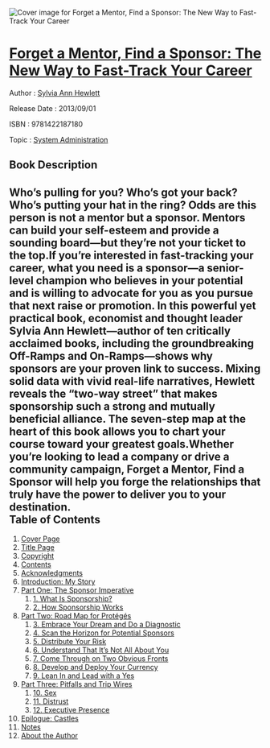 ![Cover image for Forget a Mentor, Find a Sponsor: The New Way to Fast-Track Your Career](https://imgdetail.ebookreading.net/cover/cover/system_admin/EB9781422187180.jpg)

[Forget a Mentor, Find a Sponsor: The New Way to Fast-Track Your Career](https://ebookreading.net/view/book/Forget+a+Mentor%2C+Find+a+Sponsor%3A+The+New+Way+to+Fast-Track+Your+Career-EB9781422187180_1.html "Forget a Mentor, Find a Sponsor: The New Way to Fast-Track Your Career")
====================================================================================================================

Author : [Sylvia Ann Hewlett](https://ebookreading.net/search/author/Sylvia+Ann+Hewlett)

Release Date : 2013/09/01

ISBN : 9781422187180

Topic : [System Administration](https://ebookreading.net/search/category/system-administration)

Book Description
-----------------

Who’s pulling for you? Who’s got your back? Who’s putting your hat in the ring? Odds are this person is not a mentor but a sponsor. Mentors can build your self-esteem and provide a sounding board—but they’re not your ticket to the top.If you’re interested in fast-tracking your career, what you need is a sponsor—a senior-level champion who believes in your potential and is willing to advocate for you as you pursue that next raise or promotion. In this powerful yet practical book, economist and thought leader Sylvia Ann Hewlett—author of ten critically acclaimed books, including the groundbreaking Off-Ramps and On-Ramps—shows why sponsors are your proven link to success. Mixing solid data with vivid real-life narratives, Hewlett reveals the “two-way street” that makes sponsorship such a strong and mutually beneficial alliance. The seven-step map at the heart of this book allows you to chart your course toward your greatest goals.Whether you’re looking to lead a company or drive a community campaign, Forget a Mentor, Find a Sponsor will help you forge the relationships that truly have the power to deliver you to your destination.              
Table of Contents
-----------------

1. [Cover Page](https://ebookreading.net/view/book/Forget+a+Mentor%2C+Find+a+Sponsor%3A+The+New+Way+to+Fast-Track+Your+Career-EB9781422187180_1.html)
1. [Title Page](https://ebookreading.net/view/book/Forget+a+Mentor%2C+Find+a+Sponsor%3A+The+New+Way+to+Fast-Track+Your+Career-EB9781422187180_3.html#title)
1. [Copyright](https://ebookreading.net/view/book/Forget+a+Mentor%2C+Find+a+Sponsor%3A+The+New+Way+to+Fast-Track+Your+Career-EB9781422187180_4.html#copy)
1. [Contents](https://ebookreading.net/view/book/Forget+a+Mentor%2C+Find+a+Sponsor%3A+The+New+Way+to+Fast-Track+Your+Career-EB9781422187180_6.html#toc)
1. [Acknowledgments](https://ebookreading.net/view/book/Forget+a+Mentor%2C+Find+a+Sponsor%3A+The+New+Way+to+Fast-Track+Your+Career-EB9781422187180_7.html#ack)
1. [Introduction: My Story](https://ebookreading.net/view/book/Forget+a+Mentor%2C+Find+a+Sponsor%3A+The+New+Way+to+Fast-Track+Your+Career-EB9781422187180_8.html#intro)
1. [Part One: The Sponsor Imperative](https://ebookreading.net/view/book/Forget+a+Mentor%2C+Find+a+Sponsor%3A+The+New+Way+to+Fast-Track+Your+Career-EB9781422187180_9.html#p01)
    1. [1. What Is Sponsorship?](https://ebookreading.net/view/book/Forget+a+Mentor%2C+Find+a+Sponsor%3A+The+New+Way+to+Fast-Track+Your+Career-EB9781422187180_10.html#c01)
    1. [2. How Sponsorship Works](https://ebookreading.net/view/book/Forget+a+Mentor%2C+Find+a+Sponsor%3A+The+New+Way+to+Fast-Track+Your+Career-EB9781422187180_11.html#c02)
1. [Part Two: Road Map for Protégés](https://ebookreading.net/view/book/Forget+a+Mentor%2C+Find+a+Sponsor%3A+The+New+Way+to+Fast-Track+Your+Career-EB9781422187180_12.html#p02)
    1. [3. Embrace Your Dream and Do a Diagnostic](https://ebookreading.net/view/book/Forget+a+Mentor%2C+Find+a+Sponsor%3A+The+New+Way+to+Fast-Track+Your+Career-EB9781422187180_13.html#c03)
    1. [4. Scan the Horizon for Potential Sponsors](https://ebookreading.net/view/book/Forget+a+Mentor%2C+Find+a+Sponsor%3A+The+New+Way+to+Fast-Track+Your+Career-EB9781422187180_14.html#c04)
    1. [5. Distribute Your Risk](https://ebookreading.net/view/book/Forget+a+Mentor%2C+Find+a+Sponsor%3A+The+New+Way+to+Fast-Track+Your+Career-EB9781422187180_15.html#c05)
    1. [6. Understand That It’s Not All About You](https://ebookreading.net/view/book/Forget+a+Mentor%2C+Find+a+Sponsor%3A+The+New+Way+to+Fast-Track+Your+Career-EB9781422187180_16.html#c06)
    1. [7. Come Through on Two Obvious Fronts](https://ebookreading.net/view/book/Forget+a+Mentor%2C+Find+a+Sponsor%3A+The+New+Way+to+Fast-Track+Your+Career-EB9781422187180_17.html#c07)
    1. [8. Develop and Deploy Your Currency](https://ebookreading.net/view/book/Forget+a+Mentor%2C+Find+a+Sponsor%3A+The+New+Way+to+Fast-Track+Your+Career-EB9781422187180_18.html#c08)
    1. [9. Lean In and Lead with a Yes](https://ebookreading.net/view/book/Forget+a+Mentor%2C+Find+a+Sponsor%3A+The+New+Way+to+Fast-Track+Your+Career-EB9781422187180_19.html#c09)
1. [Part Three: Pitfalls and Trip Wires](https://ebookreading.net/view/book/Forget+a+Mentor%2C+Find+a+Sponsor%3A+The+New+Way+to+Fast-Track+Your+Career-EB9781422187180_20.html#p03)
    1. [10. Sex](https://ebookreading.net/view/book/Forget+a+Mentor%2C+Find+a+Sponsor%3A+The+New+Way+to+Fast-Track+Your+Career-EB9781422187180_21.html#c10)
    1. [11. Distrust](https://ebookreading.net/view/book/Forget+a+Mentor%2C+Find+a+Sponsor%3A+The+New+Way+to+Fast-Track+Your+Career-EB9781422187180_22.html#c11)
    1. [12. Executive Presence](https://ebookreading.net/view/book/Forget+a+Mentor%2C+Find+a+Sponsor%3A+The+New+Way+to+Fast-Track+Your+Career-EB9781422187180_23.html#c12)
1. [Epilogue: Castles](https://ebookreading.net/view/book/Forget+a+Mentor%2C+Find+a+Sponsor%3A+The+New+Way+to+Fast-Track+Your+Career-EB9781422187180_24.html#epi)
1. [Notes](https://ebookreading.net/view/book/Forget+a+Mentor%2C+Find+a+Sponsor%3A+The+New+Way+to+Fast-Track+Your+Career-EB9781422187180_25.html#note)
1. [About the Author](https://ebookreading.net/view/book/Forget+a+Mentor%2C+Find+a+Sponsor%3A+The+New+Way+to+Fast-Track+Your+Career-EB9781422187180_26.html#aut)
